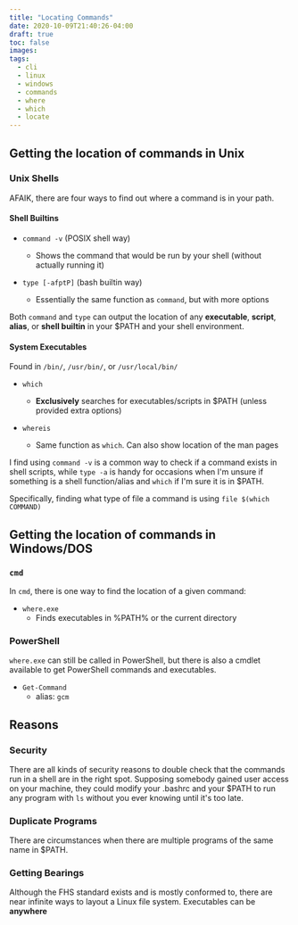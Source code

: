 ```yaml
---
title: "Locating Commands"
date: 2020-10-09T21:40:26-04:00
draft: true
toc: false
images:
tags:
  - cli
  - linux
  - windows
  - commands
  - where
  - which
  - locate
---
```


## Getting the location of commands in Unix

### Unix Shells

AFAIK, there are four ways to find out where a command is in your path.

#### Shell Builtins

- `command -v` (POSIX shell way)

  - Shows the command that would be run by your shell (without actually running it)

- `type [-afptP]` (bash builtin way)

  - Essentially the same function as `command`, but with more options

Both `command` and `type` can output the location of any **executable**,
**script**, **alias**, or **shell builtin** in your \$PATH and your shell
environment.

#### System Executables

Found in `/bin/`, `/usr/bin/`, or `/usr/local/bin/`

- `which`

  - **Exclusively** searches for executables/scripts in \$PATH (unless provided
    extra options)

- `whereis`

  - Same function as `which`. Can also show location of the man pages

I find using `command -v` is a common way to check if a command exists
in shell scripts, while `type -a` is handy for occasions when I'm unsure if
something is a shell function/alias and `which` if I'm sure it is in \$PATH.

Specifically, finding what type of file a command is using `file $(which COMMAND)`

## Getting the location of commands in Windows/DOS

### `cmd`

In `cmd`, there is one way to find the location of a given command:

- `where.exe`
  - Finds executables in %PATH% or the current directory

### PowerShell

`where.exe` can still be called in PowerShell, but there is also a cmdlet
available to get PowerShell commands and executables.

- `Get-Command`
  - alias: `gcm`

## Reasons

### Security

There are all kinds of security reasons to double check that the commands run
in a shell are in the right spot. Supposing somebody gained user access on your
machine, they could modify your .bashrc and your \$PATH to run any program with
`ls` without you ever knowing until it's too late.

### Duplicate Programs

There are circumstances when there are multiple programs of the same name in
\$PATH.

### Getting Bearings

Although the FHS standard exists and is mostly conformed to, there are near
infinite ways to layout a Linux file system. Executables can be **anywhere**
